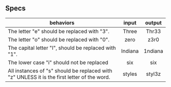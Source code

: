 ## Specs

behaviors | input | output
---|:---:|:---:
The letter "e" should be replaced with "3". | Three | Thr33
The letter "o" should be replaced with "0". | zero | z3r0
The capital letter "I", should be replaced with "1". | Indiana | 1ndiana
The lower case "i" should not be replaced | six | six
All instances of "s" should be replaced with "z" UNLESS it is the first letter of the word. | styles | styl3z
